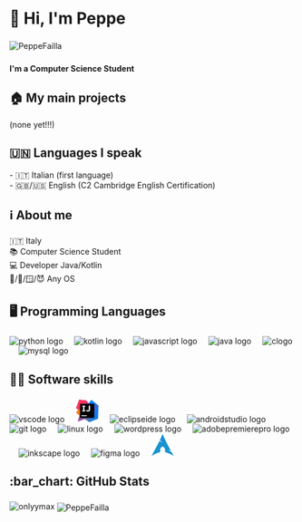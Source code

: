 <h1 align="left">👋 Hi, I'm Peppe</h1>

###

<p align="left"> <img src="https://komarev.com/ghpvc/?username=PeppeFailla&label=Profile%20views&color=202020&style=flat" alt="PeppeFailla" /> </p>

###

<h4 align="left"> I'm a Computer Science Student</h4>

###

<h2 align="left">🏠 My main projects</h2>
(none yet!!!)

###

<h2 align="left">🇺🇳 Languages I speak</h2>
- 🇮🇹 Italian (first language) <br>
- 🇬🇧/🇺🇸 English (C2 Cambridge English Certification)

###

<h2 align="left">ℹ️ About me</h2>

###

 🇮🇹 Italy <br>📚 Computer Science Student <br>💻 Developer Java/Kotlin<br>🐧/🍎/🪟/😈 Any OS</p>

###

<h2 align="left">🖥️ Programming Languages</h2>

###

<div align="left">
  <img src="https://cdn.jsdelivr.net/gh/devicons/devicon/icons/python/python-original.svg" height="40" alt="python logo"  />
  <img width="12" />
  <img src="https://cdn.jsdelivr.net/gh/devicons/devicon/icons/kotlin/kotlin-original.svg" height="40" alt="kotlin logo"  />
  <img width="12" />
  <img src="https://cdn.worldvectorlogo.com/logos/javascript-1.svg" height="40" alt="javascript logo"  />
  <img width="12" />
  <img src="https://cdn.jsdelivr.net/gh/devicons/devicon/icons/java/java-original.svg" height="40" alt="java logo"  />
  <img width="12" />
  <img src="https://images.seeklogo.com/logo-png/45/1/c-language-logo-png_seeklogo-458623.png" height="40" alt="clogo"  />
  <img width="12" />
  <img src="https://cdn.simpleicons.org/mysql/4479A1" height="40" alt="mysql logo"  />
  
</div>

###

<h2 align="left">👨‍💻 Software skills</h2>

###

<div align="left">
  <img src="https://cdn.jsdelivr.net/gh/devicons/devicon/icons/vscode/vscode-original.svg" height="40" alt="vscode logo" />
  <img width="12" />
  <img src="https://raw.githubusercontent.com/onlyymax/onlyymax/ed23c468709a3a8d1f9c8847875f10a7b0c965fb/intellij-idea-svgrepo-com.svg" height="40" alt="intellijidea logo" />
  <img width="12" />
  <img src="https://www.svgrepo.com/show/353685/eclipse-icon.svg" height="40" alt="eclipseide logo" />
  <img width="12" />
  <img src="https://cdn.jsdelivr.net/gh/devicons/devicon/icons/androidstudio/androidstudio-original.svg" height="40" alt="androidstudio logo" />
  <img width="12" />
  <img src="https://cdn.jsdelivr.net/gh/devicons/devicon/icons/git/git-original.svg" height="40" alt="git logo" />
  <img width="12" />
  <img src="https://cdn.jsdelivr.net/gh/devicons/devicon/icons/linux/linux-original.svg" height="40" alt="linux logo" />
  <img width="12" />
  <img src="https://www.svgrepo.com/show/475696/wordpress-color.svg" height="40" alt="wordpress logo" />
  <img width="12" />
  <img src="https://skillicons.dev/icons?i=pr" height="40" alt="adobepremierepro logo" />
  <img width="12" />
  <img src="https://cdn.jsdelivr.net/gh/devicons/devicon/icons/inkscape/inkscape-original.svg" height="40" alt="inkscape logo" />
  <img width="12" />
  <img src="https://cdn.jsdelivr.net/gh/devicons/devicon/icons/figma/figma-original.svg" height="40" alt="figma logo" />
  <img width="12" />
  <img src="https://raw.githubusercontent.com/onlyymax/onlyymax/b3acd318f892db6edd22158f18fb0d8f3033fb91/arch%20linux.svg" height="40" alt="arch linux logo" />
  
</div>

###

<h2 align="left">:bar_chart: GitHub Stats</h2>

###

<p><img align="left" src="https://github-readme-stats.vercel.app/api/top-langs?username=PeppeFailla&show_icons=true&theme=dark&hide_border=true&locale=en&layout=compact" alt="onlyymax" /></p>

<p>&nbsp;<img align="center" src="https://github-readme-stats.vercel.app/api?username=PeppeFailla&show_icons=true&theme=dark&hide_border=true&locale=en" alt="PeppeFailla" /></p>
